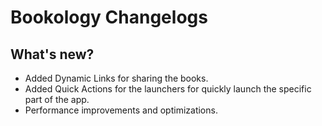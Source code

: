 # Bookology Changelogs

## What's new?

* Added Dynamic Links for sharing the books.
* Added Quick Actions for the launchers for quickly launch the specific part of the app.
* Performance improvements and optimizations.
